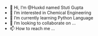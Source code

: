 - 👋 Hi, I’m @Huxkd named Stuti Gupta 
- 👀 I’m interested in Chemical Engineering 
- 🌱 I’m currently learning Python Language
- 💞️ I’m looking to collaborate on ...
- 📫 How to reach me ...

<!---
Huxkd/Huxkd is a ✨ special ✨ repository because its `README.md` (this file) appears on your GitHub profile.
You can click the Preview link to take a look at your changes.
--->
